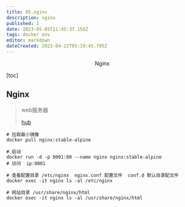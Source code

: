 ```yaml
---
title: 05.nginx
description: nginx
published: 1
date: 2023-05-05T11:45:37.155Z
tags: docker env
editor: markdown
dateCreated: 2023-04-22T05:19:45.705Z
---
```


<center>Nginx</center>





[toc]





## Nginx

> web服务器
>
> [hub](https://hub.docker.com/)



```shell
# 拉取最小镜像
docker pull nginx:stable-alpine

# 启动
docker run -d -p 8001:80 --name nginx nginx:stable-alpine
# 访问  ip:8001

# 查看配置目录 /etc/nginx  nginx.conf 配置文件  conf.d 默认目录配文件
docker exec -it nginx ls -al /etc/nginx

# 网站目录 /usr/share/nginx/html
docker exec -it nginx ls -al /usr/share/nginx/html
```

